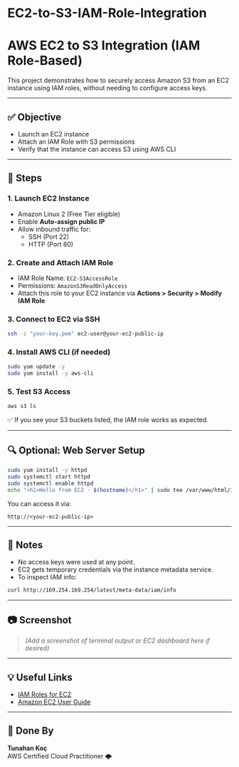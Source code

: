 # EC2-to-S3-IAM-Role-Integration
# AWS EC2 to S3 Integration (IAM Role-Based)

This project demonstrates how to securely access Amazon S3 from an EC2 instance using IAM roles, without needing to configure access keys.

---

## ✅ Objective

- Launch an EC2 instance
- Attach an IAM Role with S3 permissions
- Verify that the instance can access S3 using AWS CLI

---

## 🔧 Steps

### 1. Launch EC2 Instance
- Amazon Linux 2 (Free Tier eligible)
- Enable **Auto-assign public IP**
- Allow inbound traffic for:
  - SSH (Port 22)
  - HTTP (Port 80)

### 2. Create and Attach IAM Role
- IAM Role Name: `EC2-S3AccessRole`
- Permissions: `AmazonS3ReadOnlyAccess`
- Attach this role to your EC2 instance via **Actions > Security > Modify IAM Role**

### 3. Connect to EC2 via SSH
```bash
ssh -i "your-key.pem" ec2-user@your-ec2-public-ip
```

### 4. Install AWS CLI (if needed)
```bash
sudo yum update -y
sudo yum install -y aws-cli
```

### 5. Test S3 Access
```bash
aws s3 ls
```
✅ If you see your S3 buckets listed, the IAM role works as expected.

---

## 🔍 Optional: Web Server Setup

```bash
sudo yum install -y httpd
sudo systemctl start httpd
sudo systemctl enable httpd
echo "<h1>Hello from EC2 - $(hostname)</h1>" | sudo tee /var/www/html/index.html
```

You can access it via:
```
http://<your-ec2-public-ip>
```

---

## 🔐 Notes

- No access keys were used at any point.
- EC2 gets temporary credentials via the instance metadata service.
- To inspect IAM info:
```bash
curl http://169.254.169.254/latest/meta-data/iam/info
```

---

## 📷 Screenshot

> _(Add a screenshot of terminal output or EC2 dashboard here if desired)_

---

## 💡 Useful Links

- [IAM Roles for EC2](https://docs.aws.amazon.com/IAM/latest/UserGuide/id_roles_use_switch-role-ec2.html)
- [Amazon EC2 User Guide](https://docs.aws.amazon.com/AWSEC2/latest/UserGuide/)

---

## 🏁 Done By

**Tunahan Koç**  
AWS Certified Cloud Practitioner 🌩️
